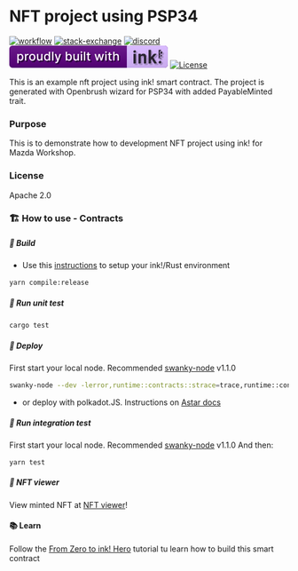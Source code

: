 # NFT project using PSP34

[![workflow][a1]][a2] [![stack-exchange][s1]][s2] [![discord][d1]][d2] [![built-with-ink][i1]][i2] [![License][ap1]][ap2]

[s1]: https://img.shields.io/badge/click-white.svg?logo=StackExchange&label=ink!%20Support%20on%20StackExchange&labelColor=white&color=blue
[s2]: https://substrate.stackexchange.com/questions/tagged/ink?tab=Votes
[a1]: https://github.com/swanky-dapps/nft/actions/workflows/test.yml/badge.svg
[a2]: https://github.com/swanky-dapps/nft/actions/workflows/test.yml
[d1]: https://img.shields.io/discord/722223075629727774?style=flat-square&label=discord
[d2]: https://discord.gg/Z3nC9U4
[i1]: /.images/ink.svg
[i2]: https://github.com/paritytech/ink
[ap1]: https://img.shields.io/badge/License-Apache%202.0-blue.svg
[ap2]: https://opensource.org/licenses/Apache-2.0

This is an example nft project using ink! smart contract. The project is generated with Openbrush wizard for PSP34 with added PayableMinted trait.

### Purpose
This is to demonstrate how to development NFT project using ink! for Mazda Workshop.

### License
Apache 2.0

### 🏗️ How to use - Contracts
##### 💫 Build
- Use this [instructions](https://use.ink/getting-started/setup) to setup your ink!/Rust environment

```sh
yarn compile:release
```

##### 💫 Run unit test

```sh
cargo test
```
##### 💫 Deploy
First start your local node. Recommended [swanky-node](https://github.com/AstarNetwork/swanky-node) v1.1.0
```sh
swanky-node --dev -lerror,runtime::contracts::strace=trace,runtime::contracts=debug
```
- or deploy with polkadot.JS. Instructions on [Astar docs](https://docs.astar.network/docs/build/wasm/tooling/polkadotjs)

##### 💫 Run integration test
First start your local node. Recommended [swanky-node](https://github.com/AstarNetwork/swanky-node) v1.1.0
And then:
```sh
yarn test
```

##### 💫 NFT viewer
View minted NFT at [NFT viewer](https://swanky-nft.vercel.app/)!

#### 📚 Learn
Follow the [From Zero to ink! Hero](https://docs.astar.network/docs/build/wasm/from-zero-to-ink-hero/) tutorial tu learn how to build this smart contract

